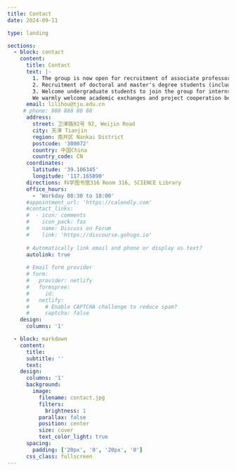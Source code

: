 ```yaml
---
title: Contact
date: 2024-09-11

type: landing

sections:
  - block: contact
    content:
      title: Contact
      text: |-
        1. The group is now open for recruitment of associate professors, assistant professors/lecturers, research assistants, etc.; long-term recruitment of postdoctoral fellows, and offers a competitive salary package;
        2. Recruitment of doctoral and master's degree students (including recommended students) in optical engineering, optoelectronics, physical chemistry, materials and other disciplines;
        3. Welcome undergraduate students to join the group for internship and apply for undergraduate graduation design;
        We warmly welcome academic exchanges and project cooperation between scholars at home and abroad! 
      email: lilihou@tju.edu.cn
     # phone: 888 888 88 88
      address:
        street: 卫津路92号 92, Weijin Road
        city: 天津 Tianjin
        region: 南开区 Nankai District
        postcode: '300072'
        country: 中国China
        country_code: CN
      coordinates:
        latitude: '39.106345'
        longitude: '117.165890'
      directions: 科学图书馆316 Room 316, SCIENCE Library
      office_hours:
        - 'Workday 08:30 to 18:00'
      #appointment_url: 'https://calendly.com'
      #contact_links:
      #  - icon: comments
      #    icon_pack: fas
      #    name: Discuss on Forum
      #    link: 'https://discourse.gohugo.io'
    
      # Automatically link email and phone or display as text?
      autolink: true
    
      # Email form provider
      # form:
      #   provider: netlify
      #   formspree:
      #     id:
      #   netlify:
      #     # Enable CAPTCHA challenge to reduce spam?
      #     captcha: false
    design:
      columns: '1'

  - block: markdown
    content:
      title:
      subtitle: ''
      text:
    design:
      columns: '1'
      background:
        image: 
          filename: contact.jpg
          filters:
            brightness: 1
          parallax: false
          position: center
          size: cover
          text_color_light: true
      spacing:
        padding: ['20px', '0', '20px', '0']
      css_class: fullscreen
---
```

